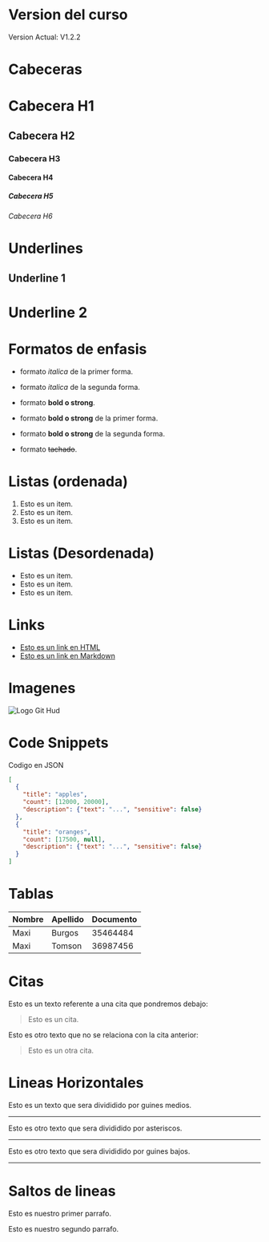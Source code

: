 # Version del curso
Version  Actual: V1.2.2


# Cabeceras

# Cabecera H1 
## Cabecera H2 
### Cabecera H3
#### Cabecera H4 
##### Cabecera H5 
###### Cabecera H6 



# Underlines

Underline 1 
-----------

Underline 2
===========

# Formatos de enfasis

- formato *italica* de la primer forma.

- formato _italica_ de la segunda forma.

- formato **bold o strong**.

- formato **bold o strong** de la primer forma.

- formato __bold o strong__ de la segunda forma.

- formato ~~tachado~~.

# Listas (ordenada)
1. Esto es un item.
2. Esto es un item.
3. Esto es un item.

# Listas (Desordenada)
- Esto es un item.
- Esto es un item.
- Esto es un item.

# Links
- <a href="http://www.google.com">Esto es un link en HTML<a>
- [Esto es un link en Markdown](http://www.google.com)

# Imagenes
![Logo Git Hud](https://w7.pngwing.com/pngs/857/611/png-transparent-github-git-hub-logo-icon-thumbnail.png)

# Code Snippets
Codigo en JSON
```JSON
[
  {
    "title": "apples",
    "count": [12000, 20000],
    "description": {"text": "...", "sensitive": false}
  },
  {
    "title": "oranges",
    "count": [17500, null],
    "description": {"text": "...", "sensitive": false}
  }
]
```
# Tablas
| Nombre | Apellido | Documento |
| ------ | -------- | --------- |
| Maxi   | Burgos   | 35464484  |
| Maxi   | Tomson   | 36987456  |

# Citas
Esto es un texto referente a una cita que pondremos debajo:
> Esto es un cita.

Esto es otro texto que no se relaciona con la cita anterior:
> Esto es un otra cita.

# Lineas Horizontales
Esto es un texto que sera divididido por guines medios.

---

Esto es otro texto que sera divididido por asteriscos.

***

Esto es otro texto que sera divididido por guines bajos.

___

# Saltos de lineas
Esto es nuestro primer parrafo.

Esto es nuestro segundo parrafo.



